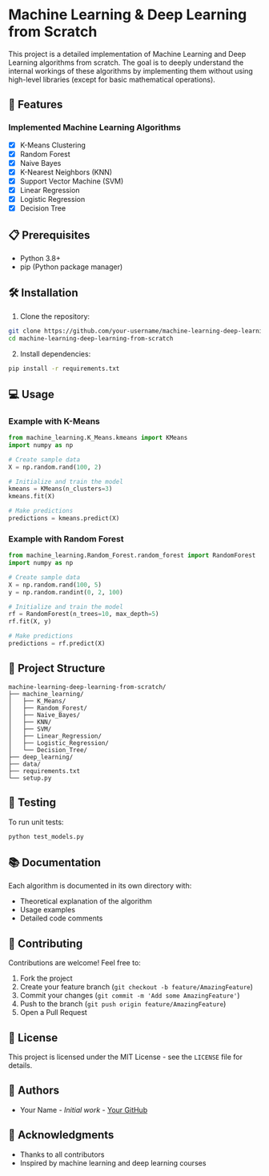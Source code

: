 # Machine Learning & Deep Learning from Scratch

This project is a detailed implementation of Machine Learning and Deep Learning algorithms from scratch. The goal is to deeply understand the internal workings of these algorithms by implementing them without using high-level libraries (except for basic mathematical operations).

## 🚀 Features

### Implemented Machine Learning Algorithms
- [x] K-Means Clustering
- [x] Random Forest
- [x] Naive Bayes
- [x] K-Nearest Neighbors (KNN)
- [x] Support Vector Machine (SVM)
- [x] Linear Regression
- [x] Logistic Regression
- [x] Decision Tree

## 📋 Prerequisites

- Python 3.8+
- pip (Python package manager)

## 🛠️ Installation

1. Clone the repository:
```bash
git clone https://github.com/your-username/machine-learning-deep-learning-from-scratch.git
cd machine-learning-deep-learning-from-scratch
```

2. Install dependencies:
```bash
pip install -r requirements.txt
```

## 💻 Usage

### Example with K-Means

```python
from machine_learning.K_Means.kmeans import KMeans
import numpy as np

# Create sample data
X = np.random.rand(100, 2)

# Initialize and train the model
kmeans = KMeans(n_clusters=3)
kmeans.fit(X)

# Make predictions
predictions = kmeans.predict(X)
```

### Example with Random Forest

```python
from machine_learning.Random_Forest.random_forest import RandomForest
import numpy as np

# Create sample data
X = np.random.rand(100, 5)
y = np.random.randint(0, 2, 100)

# Initialize and train the model
rf = RandomForest(n_trees=10, max_depth=5)
rf.fit(X, y)

# Make predictions
predictions = rf.predict(X)
```

## 📁 Project Structure

```
machine-learning-deep-learning-from-scratch/
├── machine_learning/
│   ├── K_Means/
│   ├── Random_Forest/
│   ├── Naive_Bayes/
│   ├── KNN/
│   ├── SVM/
│   ├── Linear_Regression/
│   ├── Logistic_Regression/
│   └── Decision_Tree/
├── deep_learning/
├── data/
├── requirements.txt
└── setup.py
```

## 🧪 Testing

To run unit tests:

```bash
python test_models.py
```

## 📚 Documentation

Each algorithm is documented in its own directory with:
- Theoretical explanation of the algorithm
- Usage examples
- Detailed code comments

## 🤝 Contributing

Contributions are welcome! Feel free to:
1. Fork the project
2. Create your feature branch (`git checkout -b feature/AmazingFeature`)
3. Commit your changes (`git commit -m 'Add some AmazingFeature'`)
4. Push to the branch (`git push origin feature/AmazingFeature`)
5. Open a Pull Request

## 📝 License

This project is licensed under the MIT License - see the `LICENSE` file for details.

## 👥 Authors

- Your Name - *Initial work* - [Your GitHub](https://github.com/your-username)

## 🙏 Acknowledgments

- Thanks to all contributors
- Inspired by machine learning and deep learning courses
